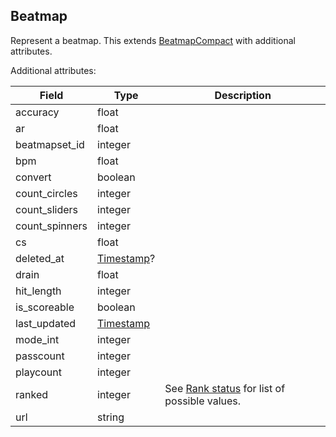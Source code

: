 ## Beatmap

Represent a beatmap. This extends [BeatmapCompact](#beatmapcompact) with additional attributes.

Additional attributes:

Field          | Type                     | Description
-------------- | ------------------------ | -----------------------------------------------------------------------
accuracy       | float                    | |
ar             | float                    | |
beatmapset_id  | integer                  | |
bpm            | float                    | |
convert        | boolean                  | |
count_circles  | integer                  | |
count_sliders  | integer                  | |
count_spinners | integer                  | |
cs             | float                    | |
deleted_at     | [Timestamp](#timestamp)? | |
drain          | float                    | |
hit_length     | integer                  | |
is_scoreable   | boolean                  | |
last_updated   | [Timestamp](#timestamp)  | |
mode_int       | integer                  | |
passcount      | integer                  | |
playcount      | integer                  | |
ranked         | integer                  | See [Rank status](#beatmapsetcompact-rank-status) for list of possible values.
url            | string                   | |
